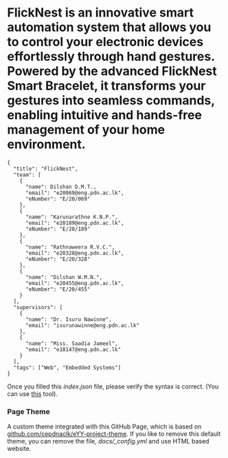 # FlickNest is an innovative smart automation system that allows you to control your electronic devices effortlessly through hand gestures. Powered by the advanced FlickNest Smart Bracelet, it transforms your gestures into seamless commands, enabling intuitive and hands-free management of your home environment.

```
{
  "title": "FlickNest",
  "team": [
    {
      "name": Dilshan D.M.T.,
      "email": "e20069@eng.pdn.ac.lk",
      "eNumber": "E/20/069"
    },
    {
      "name": "Karunarathne K.N.P.",
      "email": "e20189@eng.pdn.ac.lk",
      "eNumber": "E/20/189"
    },
    {
      "name": "Rathnaweera R.V.C.",
      "email": "e20328@eng.pdn.ac.lk",
      "eNumber": "E/20/328"
    },
    {
      "name": "Dilshan W.M.N.",
      "email": "e20455@eng.pdn.ac.lk",
      "eNumber": "E/20/455"
    }
  ],
  "supervisors": [
    {
      "name": "Dr. Isuru Nawinne",
      "email": "isurunawinne@eng.pdn.ac.lk"
    },
    {
      "name": "Miss. Saadia Jameel",
      "email": "e18147@eng.pdn.ac.lk"
    }
  ],
  "tags": ["Web", "Embedded Systems"]
}
```

Once you filled this _index.json_ file, please verify the syntax is correct. (You can use [this](https://jsonlint.com/) tool).

### Page Theme

A custom theme integrated with this GitHub Page, which is based on [github.com/cepdnaclk/eYY-project-theme](https://github.com/cepdnaclk/eYY-project-theme). If you like to remove this default theme, you can remove the file, _docs/\_config.yml_ and use HTML based website.
